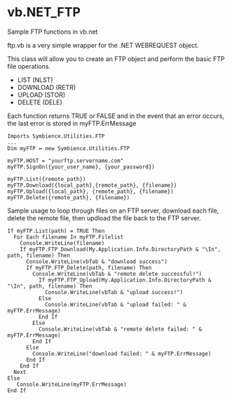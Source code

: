 # vb.NET_FTP
Sample FTP functions in vb.net

ftp.vb is a very simple wrapper for the .NET WEBREQUEST object.

This class will allow you to create an FTP object and perform the basic FTP file operations. 
* LIST (NLST)
* DOWNLOAD (RETR)
* UPLOAD (STOR)
* DELETE (DELE)
 
Each function returns TRUE or FALSE and in the event that an error occurs, the last error is stored in myFTP.ErrMessage

```
Imports Symbience.Utilities.FTP
...
Dim myFTP = new Symbience.Utilities.FTP

myFTP.HOST = "yourftp.servername.com"
myFTP.SignOn({your_user_name}, {your_password})

myFTP.List({remote_path})
myFTP.Download({local_path},{remote_path}, {filename})
myFTP.Upload({local_path}, {remote_path}, {filename})
myFTP.Delete({remote_path}, {filename})
```

Sample usage to loop through files on an FTP server, download each file, delete the remote file, then updload the file back to the FTP server.

```
If myFTP.List(path) = TRUE Then
  For Each filename In myFTP.Filelist
    Console.WriteLine(filename)
    If myFTP.FTP_Download(My.Application.Info.DirectoryPath & "\In", path, filename) Then
      Console.WriteLine(vbTab & "download success")
      If myFTP.FTP_Delete(path, filename) Then
        Console.WriteLine(vbTab & "remote delete successful!")
          If myFTP.FTP_Upload(My.Application.Info.DirectoryPath & "\In", path, filename) Then
            Console.WriteLine(vbTab & "upload success!")
          Else
            Console.WriteLine(vbTab & "upload failed: " & myFTP.ErrMessage)
          End If
        Else
          Console.WriteLine(vbTab & "remote delete failed: " & myFTP.ErrMessage)
        End If
      Else
        Console.WriteLine("download failed: " & myFTP.ErrMessage)
      End If
    End If
  Next
Else
   Console.WriteLine(myFTP.ErrMessage)
End If
```
